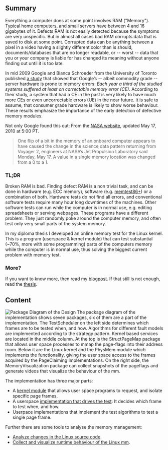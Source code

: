 ## Summary

Everything a computer does at some point involves RAM ("Memory"). Typical home computers, and small servers have between 4 and 16 gigabytes of it. Defects RAM is not easily detected because the symptoms are very unspecific. But in almost all cases bad RAM corrupts data that is saved to disk at some point. Corrupted data can be anything between a pixel in a video having a slightly different color than is should, documents/databases that are no longer readable, or -- worst -- data that you or your company is liable for has changed its meaning without anyone finding out until it is too late.

In mid 2009 Google and Bianca Schroeder from the University of Toronto published [a study](http://research.google.com/pubs/pub35162.html)  that showed that Google’s -- albeit commodity grade -- server hardware is prone to memory errors: *Each year a third of the studied systems suffered at least on correctable memory error (CE)*. According to their study, a system that had a CE in the past is very likely to have much more CEs or even uncorrectable errors (UE) in the near future.
It is safe to assume, that consumer grade hardware is likely to show worse behaviour. These results emphasize the importance of the early detection of defective memory modules.

Not only Google found this out: From the [NASA website](http://www.jpl.nasa.gov/news/news.php?release=2010-151), updated May 17, 2010 at 5:00 PT.
<blockquote>
One flip of a bit in the memory of an onboard computer appears to have caused the change in the science data pattern returning from Voyager 2, engineers at NASA’s Jet Propulsion Laboratory said Monday, May 17. A value in a single memory location was changed from a 0 to a 1. 
</blockquote>


### TL;DR

Broken RAM is bad. Finding defect RAM is a non trivial task, and can be done in hardware (e.g. ECC memory), software (e.g. [memtest86+](http://www.memtest.org/)) or a combination of both. Hardware tests do not find all errors, and conventional software tests require many hour long downtimes of the machines. Other software tests can run while the computer is in normal use, e.g. editing spreadsheets or serving webpages. These programs have a different problem: They just randomly poke around the computer memory, and often test only very small parts of the system memory.

In my diploma thesis I developed an online memory test for the Linux kernel. This is a program (userspace & kernel module) that can test substantial (~70%, more with some programming) parts of the computers memory while the computer is in normal use, thus solving the biggest current problem with memory test. 

### More?

If you want to know more, then read my [blogpost](http://www.neuhalfen.name/2013/09/05/your-data-is-corrupted-and-you-dont-know-it/). If that still is not enough, read the [thesis](thesis).

## Content

![*Package Diagram of the Design* The package diagram of the implementation shows seven packages, six of them are a part of the implementation.  The `TestScheduler` on the left side determines which frames are to be tested when, and how. Algorithms for different fault models are implemented according to the strategy pattern. Kernel based services are located in the middle column. At the top is the `StructPageMap` package that allows user space processes to mmap the page-flags into their address room. Below it are the Linux kernel and the `PhysMem` module which implements the functionality, giving the user space access to the frames acquired by the `PageClaiming` Implementations.  On the right side, the `MemoryVisualization` package can collect snapshots of the pageflags and generate videos that visualize the behaviour of the mm.](assets/Packages.png)

The implementation has three major parts:

* A [kernel module](physmem/kernel/module/) that allows user space programs to request, and isolate specific page frames.
* A userspace [implementation that drives the test](memtester/): It decides which frame to test when, and how.
* Userpace implementations that implement the test algorithms to test a single page frame.

Further there are some tools to analyse the memory management:

* [Analyze changes in the Linux source code](analyzing/mm-diff).
* [Collect and visualize runtime behaviour of the Linux mm](analyzing/page_usage).
